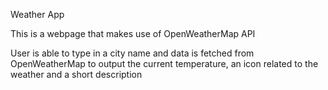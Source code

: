 Weather App

This is a webpage that makes use of OpenWeatherMap API

User is able to type in a city name and data is fetched from OpenWeatherMap to output the current temperature, an icon related to the weather and a short description